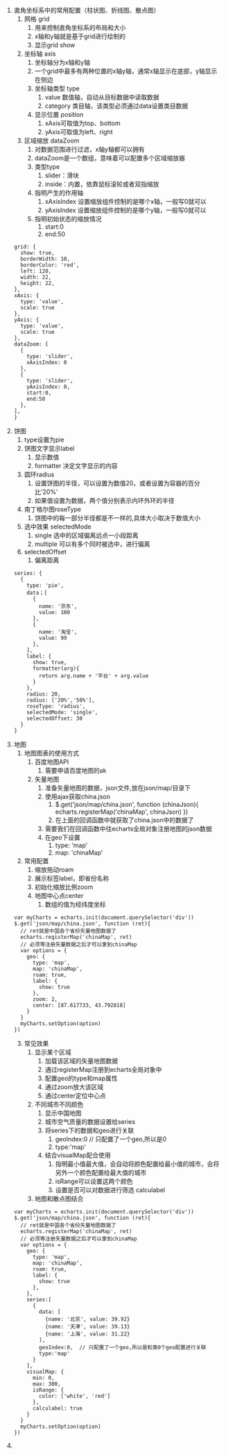 1. 直角坐标系中的常用配置（柱状图、折线图、散点图）
   1. 网格 grid
      1. 用来控制直角坐标系的布局和大小
      2. x轴和y轴就是基于grid进行绘制的
      3. 显示grid show
   2. 坐标轴 axis
      1. 坐标轴分为x轴和y轴
      2. 一个grid中最多有两种位置的x轴y轴，通常x轴显示在底部，y轴显示在侧边
      3. 坐标轴类型 type
         1. value 数值轴，自动从目标数据中读取数据
         2. category 类目轴，该类型必须通过data设置类目数据
      4. 显示位置 position
         1. xAxis可取值为top、bottom
         2. yAxis可取值为left、right
   3. 区域缩放 dataZoom
      1. 对数据范围进行过滤，x轴y轴都可以拥有
      2. dataZoom是一个数组，意味着可以配置多个区域缩放器
      3. 类型type
         1. slider：滑块
         2. inside：内置，依靠鼠标滚轮或者双指缩放
      4. 指明产生的作用轴
         1. xAxisIndex 设置缩放组件控制的是哪个x轴，一般写0就可以
         2. yAxisIndex 设置缩放组件控制的是哪个y轴，一般写0就可以
      5. 指明初始状态的缩放情况
         1. start:0
         2. end:50
    ```
    grid: {
      show: true,
      borderWidth: 10,
      borderColor: 'red',
      left: 120,
      width: 22,
      height: 22,
    },
    xAxis: {
      type: 'value',
      scale: true
    },
    yAxis: {
      type: 'value',
      scale: true
    },
    dataZoom: [
      {
        type: 'slider',
        xAxisIndex: 0
      },
      {
        type: 'slider',
        yAxisIndex: 0,
        start:0,
        end:50
      },
    ],
    }
    ```
2. 饼图
   1. type设置为pie
   2. 饼图文字显示label
      1. 显示数值
      2. formatter 决定文字显示的内容
   3. 圆环radius
      1. 设置饼图的半径，可以设置为数值20，或者设置为容器的百分比'20%'
      2. 如果值设置为数据，两个值分别表示内环外环的半径
   4. 南丁格尔图roseType 
      1. 饼图中的每一部分半径都是不一样的,具体大小取决于数值大小
   5. 选中效果 selectedMode
      1. single 选中的区域偏离远点一小段距离
      2. multiple 可以有多个同时被选中，进行偏离
   6. selectedOffset
      1. 偏离距离
    ```
    series: {
      {
        type: 'pie',
        data；[
          {
            name: '京东',
            value: 100
          },
          {
            name: '淘宝',
            value: 99
          },
        ],
        label: {
          show: true,
          formatter(arg){
            return arg.name + '平台' + arg.value
          }
        },
        radius: 20,
        radius: ['20%','50%'],
        roseType: 'radius',
        selectedMode: 'single',
        selectedOffset: 30
      }
    }
    ```
3. 地图
   1. 地图图表的使用方式
      1. 百度地图API
         1. 需要申请百度地图的ak
      2. 矢量地图
         1. 准备矢量地图的数据，json文件,放在json/map/目录下
         2. 使用ajax获取china.json
            1. $.get('json/map/china.json', function (chinaJson){ echarts.registerMap('chinaMap', chinaJson) })
            2. 在上面的回调函数中就获取了china.json中的数据了
         3. 需要我们在回调函数中往echarts全局对象注册地图的json数据
         4. 在geo下设置
            1. type: 'map'
            2. map: 'chinaMap'
   2. 常用配置
      1. 缩放拖动roam
      2. 展示标签label，即省份名称
      3. 初始化缩放比例zoom
      4. 地图中心点center
         1. 数组的值为经纬度坐标
    ```
    var myCharts = echarts.init(document.querySelector('div'))
    $.get('json/map/china.json', function (ret){ 
      // ret就是中国各个省份矢量地图数据了
      echarts.registerMap('chinaMap', ret)
      // 必须等注册矢量数据之后才可以拿到chinaMap
      var options = {
        geo: {
          type: 'map',
          map: 'chinaMap',
          roam: true,
          label: {
            show: true
          },
          zoom: 2,
          center: [87.617733, 43.792818]
        }
      }
      myCharts.setOption(option)
    })
    ```
   3. 常见效果
      1. 显示某个区域
         1. 加载该区域的矢量地图数据
         2. 通过registerMap注册到echarts全局对象中
         3. 配置geo的type和map属性
         4. 通过zoom放大该区域
         5. 通过center定位中心点
      2. 不同城市不同颜色
         1. 显示中国地图
         2. 城市空气质量的数据设置给series
         3. 将series下的数据和geo进行关联
            1. geoIndex:0  // 只配置了一个geo,所以是0
            2. type:'map'
         4. 结合visualMap配合使用
            1. 指明最小值最大值，会自动将颜色配置给最小值的城市，会将另外一个颜色配置给最大值的城市
            2. isRange可以设置这两个颜色
            3. 设置是否可以对数据进行筛选 calculabel
      3. 地图和散点图结合
    ```
    var myCharts = echarts.init(document.querySelector('div'))
    $.get('json/map/china.json', function (ret){ 
      // ret就是中国各个省份矢量地图数据了
      echarts.registerMap('chinaMap', ret)
      // 必须等注册矢量数据之后才可以拿到chinaMap
      var options = {
        geo: {
          type: 'map',
          map: 'chinaMap',
          roam: true,
          label: {
            show: true
          },
        },
        series:[
          {
            data: [
              {name: '北京', value: 39.92}
              {name: '天津', value: 39.13}
              {name: '上海', value: 31.22}
            ],
            geoIndex:0,  // 只配置了一个geo,所以是和第0个geo配置进行关联
            type:'map'
          }
        ],
        visualMap: {
          min: 0,
          max: 300,
          isRange: {
            color: ['white', 'red']
          },
          calculabel: true
        }
      }
      myCharts.setOption(option)
    })
    ```
4. 